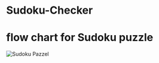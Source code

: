 ﻿# Sudoku-Checker

# flow chart for Sudoku puzzle

![Sudoku Pazzel](https://github.com/user-attachments/assets/6ae04d46-00f0-4a8d-bf12-3fc5f20f296d)

